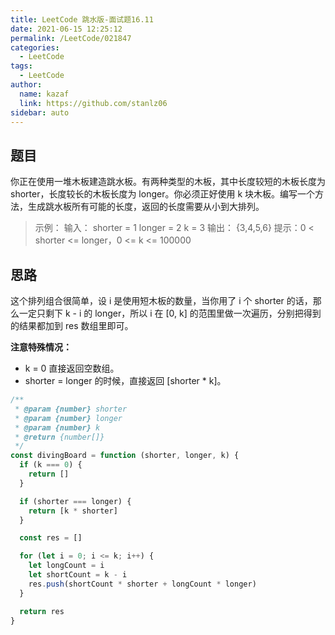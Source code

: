 ```yaml
---
title: LeetCode 跳水版-面试题16.11
date: 2021-06-15 12:25:12
permalink: /LeetCode/021847
categories:
  - LeetCode
tags:
  - LeetCode
author:
  name: kazaf
  link: https://github.com/stanlz06
sidebar: auto
---
```


## 题目

你正在使用一堆木板建造跳水板。有两种类型的木板，其中长度较短的木板长度为 shorter，长度较长的木板长度为 longer。你必须正好使用 k 块木板。编写一个方法，生成跳水板所有可能的长度，返回的长度需要从小到大排列。

> 示例：
> 输入： shorter = 1 longer = 2 k = 3
> 输出： {3,4,5,6}
> 提示：0 < shorter <= longer，0 <= k <= 100000

## 思路

这个排列组合很简单，设 i 是使用短木板的数量，当你用了 i 个 shorter 的话，那么一定只剩下 k - i 的 longer，所以 i 在 [0, k] 的范围里做一次遍历，分别把得到的结果都加到 res 数组里即可。

**注意特殊情况：**

- k = 0 直接返回空数组。
- shorter = longer 的时候，直接返回 [shorter * k]。

```js
/**
 * @param {number} shorter
 * @param {number} longer
 * @param {number} k
 * @return {number[]}
 */
const divingBoard = function (shorter, longer, k) {
  if (k === 0) {
    return []
  }

  if (shorter === longer) {
    return [k * shorter]
  }

  const res = []

  for (let i = 0; i <= k; i++) {
    let longCount = i
    let shortCount = k - i
    res.push(shortCount * shorter + longCount * longer)
  }

  return res
}
```
